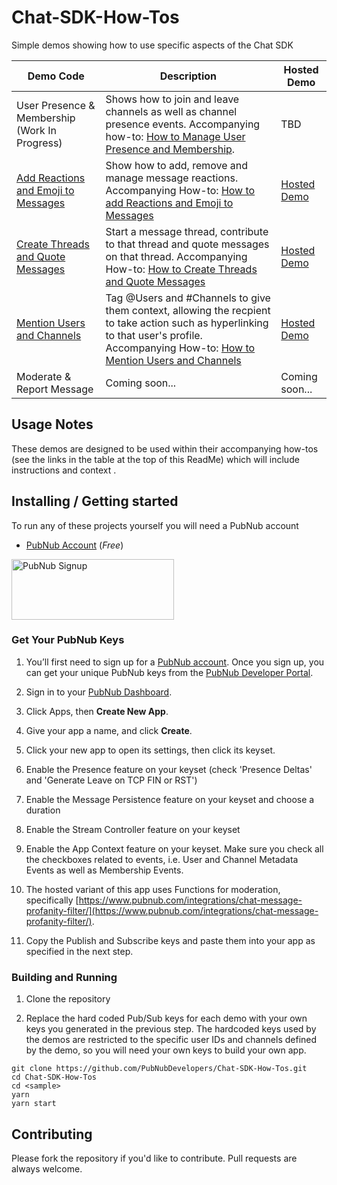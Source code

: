 # Chat-SDK-How-Tos

Simple demos showing how to use specific aspects of the Chat SDK

| Demo Code | Description | Hosted Demo |
| --- | --- | --- |
| User Presence & Membership (Work In Progress) |  Shows how to join and leave channels as well as channel presence events.  Accompanying how-to: [How to Manage User Presence and Membership](https://pubnub.com/how-to/chat-sdk-manage-user-presence-membership/). | TBD
| [Add Reactions and Emoji to Messages](https://github.com/PubNubDevelopers/Chat-SDK-How-Tos/tree/main/reactions) | Show how to add, remove and manage message reactions.  Accompanying How-to: [How to add Reactions and Emoji to Messages](https://pubnub.com/how-to/chat-sdk-add-reactions-to-messages/) | [Hosted Demo](https://chat-sdk-how-to-reactions.netlify.app/) |
| [Create Threads and Quote Messages](https://github.com/PubNubDevelopers/Chat-SDK-How-Tos/tree/main/threads-quotes) | Start a message thread, contribute to that thread and quote messages on that thread.  Accompanying How-to: [How to Create Threads and Quote Messages](https://pubnub.com/how-to/chat-sdk-create-threads-and-quote-messges/) | [Hosted Demo](https://chat-sdk-how-to-threads-quotes.netlify.app/) |
| [Mention Users and Channels](https://github.com/PubNubDevelopers/Chat-SDK-How-Tos/tree/main/mentions) | Tag @Users and #Channels to give them context, allowing the recpient to take action such as hyperlinking to that user's profile.  Accompanying How-to: [How to Mention Users and Channels](https://pubnub.com/how-to/chat-sdk-mention-users/) | [Hosted Demo](https://chat-sdk-how-to-mentions.netlify.app/) |
| Moderate & Report Message | Coming soon... | Coming soon... |


## Usage Notes

These demos are designed to be used within their accompanying how-tos (see the links in the table at the top of this ReadMe) which will include instructions and context .  

## Installing / Getting started

To run any of these projects yourself you will need a PubNub account

- [PubNub Account](#pubnub-account) (*Free*)

<a href="https://admin.pubnub.com/signup">
	<img alt="PubNub Signup" src="https://i.imgur.com/og5DDjf.png" width=260 height=97/>
</a>

### Get Your PubNub Keys

1. You’ll first need to sign up for a [PubNub account](https://admin.pubnub.com/signup/). Once you sign up, you can get your unique PubNub keys from the [PubNub Developer Portal](https://admin.pubnub.com/).

1. Sign in to your [PubNub Dashboard](https://admin.pubnub.com/).

1. Click Apps, then **Create New App**.

1. Give your app a name, and click **Create**.

1. Click your new app to open its settings, then click its keyset.

1. Enable the Presence feature on your keyset (check 'Presence Deltas' and 'Generate Leave on TCP FIN or RST')

1. Enable the Message Persistence feature on your keyset and choose a duration

1. Enable the Stream Controller feature on your keyset

1. Enable the App Context feature on your keyset.  Make sure you check all the checkboxes related to events, i.e. User and Channel Metadata Events as well as Membership Events.

1. The hosted variant of this app uses Functions for moderation, specifically [https://www.pubnub.com/integrations/chat-message-profanity-filter/](https://www.pubnub.com/integrations/chat-message-profanity-filter/).

1. Copy the Publish and Subscribe keys and paste them into your app as specified in the next step.

### Building and Running

1. Clone the repository

1. Replace the hard coded Pub/Sub keys for each demo with your own keys you generated in the previous step.  The hardcoded keys used by the demos are restricted to the specific user IDs and channels defined by the demo, so you will need your own keys to build your own app.

```shell
git clone https://github.com/PubNubDevelopers/Chat-SDK-How-Tos.git
cd Chat-SDK-How-Tos
cd <sample>
yarn
yarn start
```

## Contributing
Please fork the repository if you'd like to contribute. Pull requests are always welcome.
